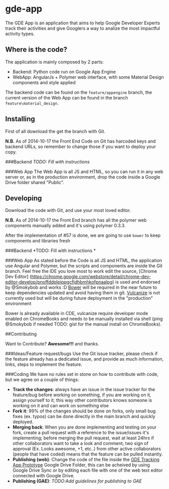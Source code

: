 gde-app
=======

The GDE App is an application that aims to help Google Developer Experts track their activities and give Googlers a way to analize the most impactful activity types.


## Where is the code?

The application is mainly composed by 2 parts:
- Backend: Python code run on Google App Engine
- WebApp: AngularJs + Polymer web interface, with some Material Design components and style applied

The backend code can be found on the `feature/appengine` branch, the current version of the Web App can be found in the branch `feature\material_design`.

## Installing

First of all download the get the branch with Git.

**N.B.** As of 2014-10-17 the Front End Code on Git has harcoded keys and backend URLs, so remember to change those if you want to deploy your copy.

###Backend
*TODO: Fill with instructions*

###Web App
The Web App is all JS and HTML, so you can run it in any web server or, as in the production environment, drop the code inside a Google Drive folder shared "Public".

## Developing

Download the code with Git, and use your most loved editor.

**N.B.** As of 2014-10-17 the Front End branch has all the polymer web components manually added and it's using polymer 0.3.3.

After the implementation of #57 is done, we are going to use `bower` to keep components and libraries fresh

###Backend
*TODO: Fill with instructions *

###Web App
As stated before the Code is all JS and HTML, the application use Angular and Polymer, but the scripts and components are inside the Git branch.
Feel free the IDE you love most to work edit the source, [Chrome Dev Editor] (https://chrome.google.com/webstore/detail/chrome-dev-editor-develop/pnoffddplpippgcfjdhbmhkofpnaalpg) is used and endorsed by @Smokybob and works :D
[Bower](http://bower.io/) will be required in the near future to keep dependencies updated and avoid having them in git.
[Vulcanize](https://github.com/polymer/vulcanize) is not currently used but will be during future deployment in the "production" environment

Bower is already available in CDE, vulcanize require developer mode enabled on ChromeBooks and needs to be manually installed via shell (ping @Smokybob if needed TODO: gist for the manual install on ChromeBooks).

##Contributing

Want to Contribute? **Awesome!!!** and thanks.

###Ideas/Feature request/bugs
Use the Git issue tracker, please check if the feature already has a dedicated issue, and provide as much information, links, steps to implement the feature.

###Coding
We have no rules set in stone on how to contribute with code, but we agree on a couple of things:
- **Track the changes**: always have an issue in the issue tracker for the feature/bug before working on something, if you are working on it, assign yourself to it; this way other contributors knows someone is working on it and can work on something else
- **Fork it**: 99% of the changes should be done on forks, only small bug fixes (ex. typos) can be done directly in the main branch and quickly deployed.
- **Merging back**: When you are done implementing and testing on your fork, create a pull request with a reference to the issue/issues it's implementing; before merging the pull request, wait at least 24hrs if other collaborators want to take a look and comment; two sign of approval (Ex. Looks awesome, +1, etc..) from other active collaborators (people that have coded) means that the feature can be pulled instantly.
- **Publishing (web)**: Change the code of the file inside the [GDE Tracking App Prototype](https://drive.google.com/folderview?id=0B_RClkFMLkcpeDdNSHVmVXdTY0k&usp=sharing) Google Drive Folder, this can be acheived by using Google Drive Sync or by editing each file with one of the web text editor connected with Google Drive.
- **Publishing (GAE)**: *TODO:Add guidelines for publishing to GAE*
